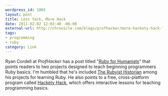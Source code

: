 ```yaml
--- 
wordpress_id: 1065
layout: post
title: Less Yack, More Hack
date: 2011-02-02 12:03:40 -06:00
external-url: http://chronicle.com/blogs/profhacker/more-hackety-hack-less-yackety-yack-ruby-for-humanists/30175
tags:
- programming
- ruby
category: Link
---
```

Ryan Cordell at <em>ProfHacker</em> has a post titled "<a href="http://chronicle.com/blogs/profhacker/more-hackety-hack-less-yackety-yack-ruby-for-humanists/30175">Ruby for Humanists</a>" that points readers to two projects designed to teach beginning programmers Ruby basics. I'm humbled that he's included <a href="http://www.jasonheppler.org/2010/12/10/the-rubyist-historian-the-series/">The Rubyist Historian</a> among his projects for learning Ruby. He also points to a free, cross-platform program called <a href="http://hackety-hack.com/">Hackety Hack</a>, which offers interactive lessons for teaching programming basics.
